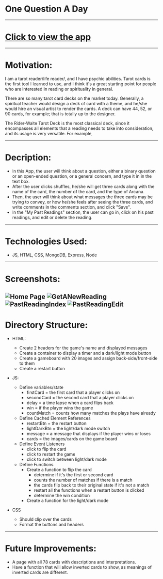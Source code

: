 # One Question A Day
-------------------------------------------------------
# [Click to view the app](https://unit2summer.herokuapp.com/)
-------------------------------------------------------
# Motivation: 
  I am a tarot reader/life reader/, and I have psychic abilities. Tarot cards is the first tool I learned to use, and I think it's a great starting point for people who are interested in reading or spirituality in general. 

  There are so many tarot card decks on the market today. Generally, a spiritual teacher would design a deck of card with a theme, and he/she would hire an visual artist to render the cards. A deck can have 44, 52, or 90 cards, for example; that is totally up to the designer.

  The Rider-Waite Tarot Deck is the most classical deck, since it encompasses all elements that a reading needs to take into consideration, and its usage is very versatile. For example, 


-------------------------------------------------------
# Decription: 
- In this App, the user will think about a question, either a binary question or an open-ended question, or a general concern, and type it in in the text box. 
- After the user clicks shuffles, he/she will get three cards along with the name of the card, the number of the card, and the type of Arcana. 
- Then, the user will think about what messages the three cards may be trying to convey, or how he/she feels after seeing the three cards, and write comments in the comments section, and click "Save".
- In the "My Past Readings" section, the user can go in, click on his past readings, and edit or delete the reading. 

-------------------------------------------------------

# Technologies Used: 
- JS, HTML, CSS, MongoDB, Express, Node

-------------------------------------------------------
 # Screenshots:

![Home Page](./screenshots/dark-mode.png)
![GetANewReading](./screenshots/light-mode.png)
![PastReadingIndex](./screenshots/win-message.png)
![PastReadingEdit](./screenshots/win-message.png)
-------------------------------------------------------
# Directory Structure:

- HTML:
  - Create 2 headers for the game's name and displayed messages
  - Create a container to display a timer and a dark/light mode button
  - Create a gameboard with 20 images and assign back-side/front-side to them
  - Create a restart button

- JS:
  - Define variables/state
    - firstCard = the first card that a player clicks on
    - secondCard = the second card that a player clicks on
    - delay = a time lapse when a card flips back 
    - win = if the player wins the game
    - countMatch = counts how many matches the plays have already
  - Define Cached Element References
    - restartBtn = the restart button
    - lightDarkBtn = the light/dark mode switch
    - message = a message that displays if the player wins or loses
    - cards = the images/cards on the game board
  - Define Event Listeners
    - click to flip the card
    - click to restart the game
    - click to switch between light/dark mode
  - Define Functions
    - Create a function to flip the card
      - determine if it's the first or second card
      - counts the number of matches if there is a match
      - the cards flip back to their original state if it's not a match
      - restart all the functions when a restart button is clicked
      - determine the win condition
    - Create a function for the light/dark mode

- CSS
  - Should clip over the cards
  - Format the buttons and headers

-------------------------------------------------------
# Future Improvements:
- A page with all 78 cards with descriptions and interpretations.
- Have a function that will allow inverted cards to show, as meanings of inverted cards are different. 
  
